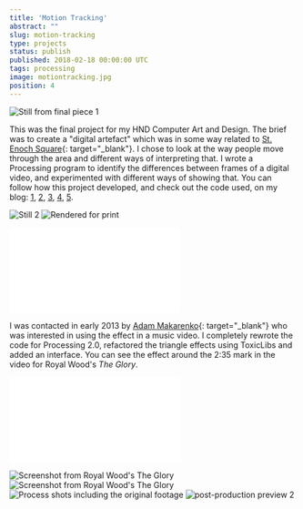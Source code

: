 ```yaml
---
title: 'Motion Tracking'
abstract: ""
slug: motion-tracking
type: projects
status: publish
published: 2018-02-18 00:00:00 UTC
tags: processing
image: motiontracking.jpg
position: 4
---
```


![Still from final piece
1](https://farm3.staticflickr.com/2103/5822430642_19aee56c4c_b.jpg)

This was the final project for my HND Computer Art and Design. The brief
was to create a \"digital artefact\" which was in some way related to
[St. Enoch Square][1]{: target="_blank"}. I chose to look at the way
people move through the area and different ways of interpreting that. I
wrote a Processing program to identify the differences between frames of
a digital video, and experimented with different ways of showing that.
You can follow how this project developed, and check out the code used,
on my blog:
[1](/blog/work-in-progress-tracking-movement-in-st-enoch-square/),
[2](/blog/st-enoch-square-slit-scan-video-experiment/),
[3](/blog/another-slit-scan-image/),
[4](/blog/hd-movement-tracking-first-iteration/),
[5](/blog/hd-movement-tracking-further-and-final-iteration/).

![Still
2](https://farm3.staticflickr.com/2257/5822428816_c7f3972bec_b.jpg)
![Rendered for
print](https://farm6.staticflickr.com/5187/5837720536_8e11d97924_b.jpg)

<iframe class="ql-video" allowfullscreen="true" src="//player.vimeo.com/video/25155382?title=0&amp;byline=0&amp;portrait=0" frameborder="0"></iframe>

I was contacted in early 2013 by [Adam Makarenko][2]{: target="_blank"}
who was interested in using the effect in a music video. I completely
rewrote the code for Processing 2.0, refactored the triangle effects
using ToxicLibs and added an interface. You can see the effect around
the 2:35 mark in the video for Royal Wood\'s *The Glory*.

<iframe class="ql-video" allowfullscreen="true" src="//player.vimeo.com/video/60338437" frameborder="0"></iframe>

![Screenshot from Royal Wood\'s The
Glory](https://farm9.staticflickr.com/8091/8594413943_1edcb4824e_b.jpg)
![Screenshot from Royal Wood\'s The
Glory](https://farm9.staticflickr.com/8237/8594413911_c5f3404782_b.jpg)
![Process shots including the original
footage](https://farm6.staticflickr.com/5026/5822427614_02bca9e75e_b.jpg)
![post-production preview
2](https://farm6.staticflickr.com/5039/5821859773_a911dc8809_b.jpg)



[1]: https://en.wikipedia.org/wiki/St._Enoch_Square
[2]: http://adammakarenko.com/?p=175488169

